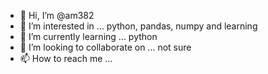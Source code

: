 - 👋 Hi, I’m @am382
- 👀 I’m interested in ... python, pandas, numpy and learning
- 🌱 I’m currently learning ... python
- 💞️ I’m looking to collaborate on ... not sure
- 📫 How to reach me ...

<!---
am382/am382 is a ✨ special ✨ repository because its `README.md` (this file) appears on your GitHub profile.
You can click the Preview link to take a look at your changes.
--->
